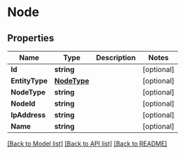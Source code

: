 # Node

## Properties

Name | Type | Description | Notes
------------ | ------------- | ------------- | -------------
**Id** | **string** |  | [optional] 
**EntityType** | [**NodeType**](NodeType.md) |  | [optional] 
**NodeType** | **string** |  | [optional] 
**NodeId** | **string** |  | [optional] 
**IpAddress** | **string** |  | [optional] 
**Name** | **string** |  | [optional] 

[[Back to Model list]](../README.md#documentation-for-models) [[Back to API list]](../README.md#documentation-for-api-endpoints) [[Back to README]](../README.md)


